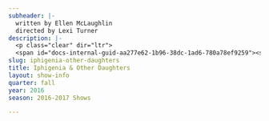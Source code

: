 ```yaml
---
subheader: |-
  written by Ellen McLaughlin
  directed by Lexi Turner
description: |-
  <p class="clear" dir="ltr">
  <span id="docs-internal-guid-aa277e62-1b96-38dc-1ad6-780a78ef9259"><span>Ellen McLaughlin’s three play presentation is a modern retelling of Clytemnestra and Agamemnon and the Greek lore of the fall of the House of Atreus. McLaughlin devises </span><span>from Euripides and Sophocles "to explore the roles of women in society throughout history through a uniquely female perspective" as these famous siblings fight for survival, honor, and vengeance.</span></span></p> <p><strong>Chalfont "Chaucey" Slagel</strong> (Iphigenia) is a fourth year majoring in the History and Philosophy of Science. Previous theater experience includes reading Shakespeare in high school and learning about the Greek Tragedies in her third grade production of <em>The Odyssey</em>.</p><p><strong>Sherlock Ziauddin</strong> (Electra) is a student in the College.</p><p><strong>Felix Lecocq</strong> (Orestes) is a first-year student at the college. This is his first time being involved with University Theater.</p><p><strong>Amelia Soth</strong> (Clytemnestra) is a fourth-year majoring in Near Eastern Languages and Civilizations. She has also appeared in <em>Romeo and Juliet </em>(Lady Capulet), <em>Twelfth Night</em> (Maria), and <em>Love's Labours Lost</em> (Rosalind), as well as serving as the assistant director on <em>The Seagull</em>.</p><p><strong>Katie Bevil</strong> (Chrysothemis) is a first-year in the College. This is her University Theatre debut.</p><p><strong>Belen Edwards</strong> (Chorus) is a first year English major. This is her first production.</p><p><strong>Nadiah Wong</strong> (Chorus) is a first-year undergraduate student in the College. <em>Iphigenia &amp; Other Daughters</em> is her first University Theatre production.</p> <p><strong>Grace Mayer</strong> (Chorus) is a first-year student in the college, planning to major in English. This is her first University Theater show. Her favorite productions outside of UT have been <em>The Pillowman</em> (Michal), <em>Hairspray</em> (Prudy Pingleton) and <em>Arsenic and Old Lace</em> (Jonathan).</p> <p><strong>Mariam Desta</strong> (Chorus) is a second-year Global Studies major in the College. This is her first appearance in a UT production!</p><p><strong>Gio Hooton</strong> (Chorus) is a first year in the College. She plans to double major in Linguistics and Theater. Iphigenia is her first show with University Theater and she is excited for many more to come!</p><p><strong>Lexi Turner</strong> (Director) is premiering her first mainstage directorial credit. She previously directed <em>Woman on Trial</em> for Weekend of Workshops Fall 2015 and recently assistant directed the ProShow production of <em>The Winter's Tale</em>, directed by Shade Murray. She has acted in numerous UT Shows (<em>Romeo and Juliet, Rumors, Richard II, Hedda Gabler</em>), and is an ensemble member and current President of U of C Commedia. She also serves on Dean's Men Board as liaison to the UT Committee and on Student Staff as Event Coordinator.</p><p><strong>Anna Aguiar-Kosicki</strong> (Assistant Director) is a student in the College.</p><p><strong>Natalie Wagner </strong>(Production Manager) is a fourth year in the College majoring in Law, Letters, and Society. She has primarily worked as a stage manager at UChicago; her recent credits through University Theater and/or TAPS include <em>Noises Off</em>, <em>By the Bog of Cats</em>, <em>subUrbia</em>, and <em>Endgame</em>. Outside of UChicago, but within the city limits, Natalie’s most prized credit is as SM for <em>The Rite of Spring</em> through ATC's Chicago Open Residency Series. In NYC, she has worked on multiple NYMF shows, including <em>As You Wish </em>and <em>Beyond Words</em> as SM, <em>Women of Note</em> as ASM, and <em>Normativity</em> and <em>Spot on the Wall</em> as PA; she has also stage managed <em>Clown! Do Some Ballet</em> (Theater for the New City) and <em>Margaret I </em>(BEAT Festival). Natalie serves as a Curator for <em>Theater[24]</em> and is employed as the Assistant North Campus Theater Manager. This is her first official credit as PM and she is delighted to be part of this team!</p><p><strong>Olivia Malone</strong> (Stage Manager) is a second-year in the College majoring in Computer Science. Her previous credits include <em>Noises Off</em> (ASM), <em>A Weekend of Workshops: The Monkey’s Paw</em> (SM), and <em>Urinetown</em> (ASM).</p><p><strong>Carolyn Applebaum</strong> (ASM) is a first-year in the college with an undecided major. She has previously acted in this quarter's <em>Theater[24]</em>.</p><p><strong>Emma Heras </strong>(Costume Designer) is a third year Geophysical Sciences major in the college. She has previously costume designed for the UT productions of <em>West Side Story</em> and <em>Krapp's Last Tape</em>.</p><p><strong>Alice Sheehan</strong> (Light Designer) is a third-year TAPS major. They have previously lighting designed <em>Romeo and Juliet</em>, <em>The Seagull</em>, <em>Miss Julie</em>, and <em>Amadeus</em>. They were also the Master Electrician for <em>By the Bog of Cats</em> and <em>Love's Labours Lost</em>.</p><p><strong>Sydney Purdue</strong> (Scenic Designer) is a third-year majoring in Statistics. Previously, she has designed sets for <em>By the Bog of Cats</em> and <em>Twelfth Night</em> and painted sets for <em>Noises Off</em> and <em>West Side Story</em>. She is also a member of Tech Staff. </p><p><strong>Emily Stevens</strong> (Assistant Costume Designer) is a first year probable English major in the college.</p><p><strong>Chelsie Coren</strong> (Choreographer) is a fourth-year Anthropology major in the College. This is her first time being involved with a UT production.</p><p><strong>Alison Causey</strong> (Master Electrician) is a second year linguistics major in the College.</p>
slug: iphigenia-other-daughters
title: Iphigenia & Other Daughters
layout: show-info
quarter: fall
year: 2016
season: 2016-2017 Shows

---
```


